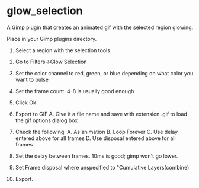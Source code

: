 # glow_selection
A Gimp plugin that creates an animated gif with the selected region glowing.

Place in your Gimp plugins directory.

1. Select a region with the selection tools
2. Go to Filters->Glow Selection
3. Set the color channel to red, green, or blue depending on what color you want to pulse
4. Set the frame count. 4-8 is usually good enough
5. Click Ok

6. Export to GIF
   A.  Give it a file name and save with extension .gif to load the gif options dialog box
7. Check the following:
   A. As animation
   B. Loop Forever
   C. Use delay entered above for all frames
   D. Use disposal entered above for all frames
8. Set the delay between frames.  10ms is good; gimp won't go lower.
9. Set Frame disposal where unspecified to "Cumulative Layers(combine)
10. Export.

